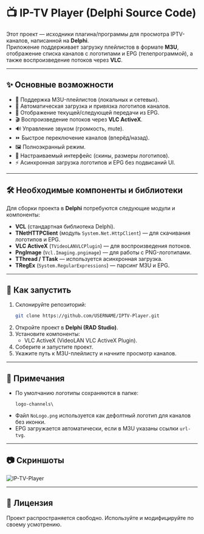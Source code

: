 # 📺 IP-TV Player (Delphi Source Code)

Этот проект — исходники плагина/программы для просмотра IPTV-каналов, написанной на **Delphi**.  
Приложение поддерживает загрузку плейлистов в формате **M3U**, отображение списка каналов с логотипами и EPG (телепрограммой), а также воспроизведение потоков через **VLC**.  

---

## ✨ Основные возможности
- 🔗 Поддержка M3U-плейлистов (локальных и сетевых).  
- 📌 Автоматическая загрузка и привязка логотипов каналов.  
- 📰 Отображение текущей/следующей передачи из EPG.  
- 🎬 Воспроизведение потоков через **VLC ActiveX**.  
- 🔊 Управление звуком (громкость, mute).  
- ⏩ Быстрое переключение каналов (вперёд/назад).  
- 🖼️ Полноэкранный режим.  
- 🎨 Настраиваемый интерфейс (скины, размеры логотипов).  
- ⚡ Асинхронная загрузка логотипов и EPG без подвисаний UI.  

---

## 🛠️ Необходимые компоненты и библиотеки
Для сборки проекта в **Delphi** потребуются следующие модули и компоненты:  

- **VCL** (стандартная библиотека Delphi).  
- **TNetHTTPClient** (модуль `System.Net.HttpClient`) — для скачивания логотипов и EPG.  
- **VLC ActiveX** (`TVideoLANVLCPlugin`) — для воспроизведения потоков.  
- **PngImage** (`Vcl.Imaging.pngimage`) — для работы с PNG-логотипами.  
- **TThread / TTask** — используется асинхронная загрузка.  
- **TRegEx** (`System.RegularExpressions`) — парсинг M3U и EPG.  

---

## 🚀 Как запустить
1. Склонируйте репозиторий:  
   ```bash
   git clone https://github.com/USERNAME/IPTV-Player.git
   ```
2. Откройте проект в **Delphi (RAD Studio)**.  
3. Установите компоненты:  
   - VLC ActiveX (VideoLAN VLC ActiveX Plugin).  
4. Соберите и запустите проект.  
5. Укажите путь к M3U-плейлисту и начните просмотр каналов.  

---

## 📌 Примечания
- По умолчанию логотипы сохраняются в папке:  
  ```
  logo-channels\
  ```
- Файл `NoLogo.png` используется как дефолтный логотип для каналов без иконки.  
- EPG загружается автоматически, если в M3U указаны ссылки `url-tvg`.  

---

## 📷 Скриншоты

![IP-TV-Player](https://github.com/user-attachments/assets/b046845f-3971-48f3-9b2e-72cfea880c8f)

---

## 📄 Лицензия
Проект распространяется свободно. Используйте и модифицируйте по своему усмотрению.
